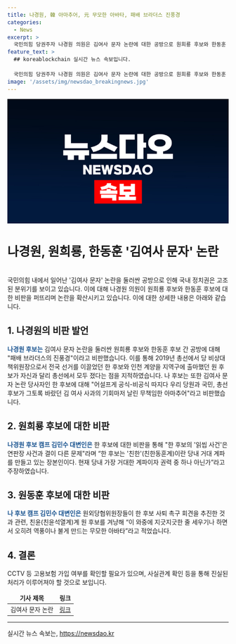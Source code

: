 ```yaml
---
title: 나경원, 韓 아마추어, 元 무모한 아바타, 패배 브라더스 진풍경
categories:
  - News
excerpt: >
  국민의힘 당권주자 나경원 의원은 김여사 문자 논란에 대한 공방으로 원희룡 후보와 한동훈 후보를 비판하며, 이를 통해 졌던 총선에서의 패자들을 비꼬았다. 특히 김여사를 무시한 행동을 비판하며, 한동훈 후보를 향한 비난과 원외당협위원장들의 행동을 두고 의문을 제기했다. 나 후보 캠프의 김민수 대변인은 한 후보를 친한 계파를 만들고 있는 장본인으로 지목하며, 원외당협위원장들의 행동이 다른 계파의 줄 세우기일지도 모른다는 의문을 제기했다.
feature_text: >
  ## koreablockchain 실시간 뉴스 속보입니다.

  국민의힘 당권주자 나경원 의원은 김여사 문자 논란에 대한 공방으로 원희룡 후보와 한동훈 후보를 비판하며, 이를 통해 졌던 총선에서의 패자들을 비꼬았다. 특히 김여사를 무시한 행동을 비판하며, 한동훈 후보를 향한 비난과 원외당협위원장들의 행동을 두고 의문을 제기했다. 나 후보 캠프의 김민수 대변인은 한 후보를 친한 계파를 만들고 있는 장본인으로 지목하며, 원외당협위원장들의 행동이 다른 계파의 줄 세우기일지도 모른다는 의문을 제기했다.
image: '/assets/img/newsdao_breakingnews.jpg'
---
```


<p><img src="/assets/img/newsdao_breakingnews.jpg" alt="koreablockchain 속보" /></p>

<h1>나경원, 원희룡, 한동훈 '김여사 문자' 논란</h1>

<p><br>
국민의힘 내에서 일어난 '김여사 문자' 논란을 둘러싼 공방으로 인해 국내 정치권은 고조된 분위기를 보이고 있습니다. 이에 대해 나경원 의원이 원희룡 후보와 한동훈 후보에 대한 비판을 퍼뜨리며 논란을 확산시키고 있습니다. 이에 대한 상세한 내용은 아래와 같습니다.</p>

<p data-ke-size="size16"></p>

<h2>1. 나경원의 비판 발언</h2>

<p><b><span style="color: #1a5490;">나경원 후보는</span></b> 김여사 문자 논란을 둘러싼 원희룡 후보와 한동훈 후보 간 공방에 대해 "패배 브라더스의 진풍경"이라고 비판했습니다. 이를 통해 2019년 총선에서 당 비상대책위원장으로서 전국 선거를 이끌었던 한 후보와 인천 계양을 지역구에 출마했던 원 후보가 자신과 달리 총선에서 모두 졌다는 점을 지적하였습니다. 나 후보는 또한 김여사 문자 논란 당사자인 한 후보에 대해 "어설프게 공식-비공식 따지다 우리 당원과 국민, 총선 후보가 그토록 바랐던 김 여사 사과의 기회마저 날린 무책임한 아마추어"라고 비판했습니다.</p>

<h2>2. 원희룡 후보에 대한 비판</h2>

<p><b><span style="color: #1a5490;">나경원 후보 캠프 김민수 대변인은</span></b> 한 후보에 대한 비판을 통해 "한 후보의 '읽씹 사건'은 연판장 사건과 결이 다른 문제"라며 “한 후보는 '친한'(친한동훈계)이란 당내 거대 계파를 만들고 있는 장본인이다. 현재 당내 가장 거대한 계파이자 권력 중 하나 아닌가”라고 주장하였습니다.</p>

<h2>3. 원동훈 후보에 대한 비판</h2>

<p><b><span style="color: #1a5490;">나 후보 캠프 김민수 대변인은</span></b> 원외당협위원장들이 한 후보 사퇴 촉구 회견을 추진한 것과 관련, 친윤(친윤석열계)계 원 후보를 겨냥해 “이 와중에 지긋지긋한 줄 세우기나 하면서 오히려 역풍이나 불게 만드는 무모한 아바타”라고 적었습니다.</p>

<h2>4. 결론</h2>

<p>CCTV 등 고용보험 가입 여부를 확인할 필요가 있으며, 사실관계 확인 등을 통해 진실된 처리가 이루어져야 할 것으로 보입니다.</p>

<p data-ke-size="size16"></p>

<table>
<thead>
<tr>
<td style="text-align: center;"><b>기사 제목</b></td>
<td style="text-align: center;"><b>링크</b></td>
</tr>
</thead>
<tbody>
<tr>
<td style="text-align: center;">김여사 문자 논란</td>
<td style="text-align: center;"><a href="https://news.naver.com/main/read.naver?mode=LSD&mid=sec&sid1=100&oid=001&aid=0012627661" target="_blank" rel="noopener">링크</a></td>
</tr>
</tbody>
</table>

<hr>
실시간 뉴스 속보는, <a href="https://newsdao.kr" rel="dofollow">https://newsdao.kr</a>


